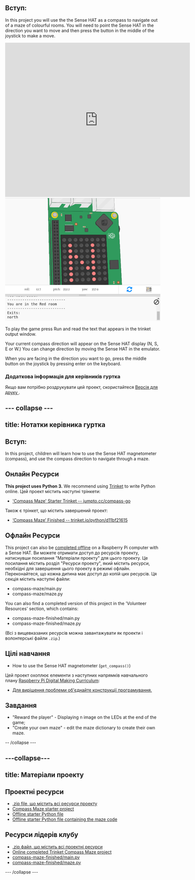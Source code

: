 ## Вступ:

In this project you will use the the Sense HAT as a compass to navigate out of a maze of colourful rooms. You will need to point the Sense HAT in the direction you want to move and then press the button in the middle of the joystick to make a move.

<div class="trinket">
  <iframe src="https://trinket.io/embed/python/0c8cdacd70?outputOnly=true&start=result" width="600" height="500" frameborder="0" marginwidth="0" marginheight="0" allowfullscreen mark="crwd-mark">
</iframe> <img src="images/compass-final.png" />
</div>

To play the game press Run and read the text that appears in the trinket output window.

Your current compass direction will appear on the Sense HAT display (N, S, E or W.) You can change direction by moving the Sense HAT in the emulator.

When you are facing in the direction you want to go, press the middle button on the joystick by pressing enter on the keyboard.

### Додаткова інформація для керівників гуртка

Якщо вам потрібно роздрукувати цей проект, скористайтеся [ Версія для друку ](https://projects.raspberrypi.org/en/projects/compass-maze/print).

## \--- collapse \---

## title: Нотатки керівника гуртка

## Вступ:

In this project, children will learn how to use the Sense HAT magnetometer (compass), and use the compass direction to navigate through a maze.

## Онлайн Ресурси

**This project uses Python 3.** We recommend using [Trinket](https://trinket.io/) to write Python online. Цей проект містить наступні трінкети:

* ['Compass Maze' Starter Trinket -- jumpto.cc/compass-go](http://jumpto.cc/compass-go)

Також є трінкет, що містить завершений проект:

* [‘Compass Maze’ Finished -- trinket.io/python/d11bf21615](https://trinket.io/python/d11bf21615)

## Офлайн Ресурси

This project can also be [completed offline](https://www.codeclubprojects.org/en-GB/resources/physical-sense-hat/) on a Raspberry Pi computer with a Sense HAT. Ви можете отримати доступ до ресурсів проекту, натиснувши посилання "Матеріали проекту" для цього проекту. Це посилання містить розділ "Ресурси проекту", який містить ресурси, необхідні для завершення цього проекту в режимі офлайн. Переконайтеся, що кожна дитина має доступ до копій цих ресурсів. Ця секція містить наступні файли:

* compass-maze/main.py
* compass-maze/maze.py

You can also find a completed version of this project in the 'Volunteer Resources' section, which contains:

* compass-maze-finished/main.py
* compass-maze-finished/maze.py

(Всі з вищевказаних ресурсів можна завантажувати як проекти і волонтерські файли `.zip`.)

## Цілі навчання

* How to use the Sense HAT magnetometer (`get_compass()`)

Цей проект охоплює елементи з наступних напрямків навчального плану [Raspberry Pi Digital Making Curriculum](http://rpf.io/curriculum):

* [Для вирішення проблеми об'єднайте конструкції програмування.](https://www.raspberrypi.org/curriculum/programming/builder)

## Завдання

* "Reward the player" - Displaying n image on the LEDs at the end of the game;
* "Create your own maze" - edit the maze dictionary to create their own maze.

-- /collapse \---

## \---collapse\---

## title: Матеріали проекту

## Проектні ресурси

* [.zip file, що містить всі ресурси проекту](resources/compass-maze-project-resources.zip)
* [Compass Maze starter project](http://jumpto.cc/compass-go)
* [Offline starter Python file](resources/compass-maze-main.py)
* [Offline starter Python file containing the maze code](resources/compass-maze-maze.py)

## Ресурси лідерів клубу

* [.zip файл, що містить всі проектні ресурси](resources/compass-maze-volunteer-resources.zip)
* [Online completed Trinket Compass Maze project](https://trinket.io/python/0c8cdacd70)
* [compass-maze-finished/main.py](resources/compass-maze-finished-main.py)
* [compass-maze-finished/maze.py](resources/compass-maze-finished-maze.py)

\--- /collapse \---